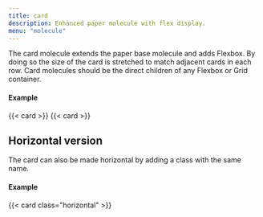 ```yaml
---
title: card
description: Enhanced paper molecule with flex display.
menu: "molecule"
---
```


The card molecule extends the paper base molecule and adds Flexbox. By doing so the size of the card is stretched to match adjacent cards in each row. Card molecules should be the direct children of any Flexbox or Grid container.

#### Example
<div class="example grid shadow">
  {{< card >}}
  {{< card >}}
</div>

## Horizontal version

The card can also be made horizontal by adding a class with the same name.

#### Example
<div class="example grid" style="grid-template-rows: 300px;">
  {{< card class="horizontal" >}}
</div>

